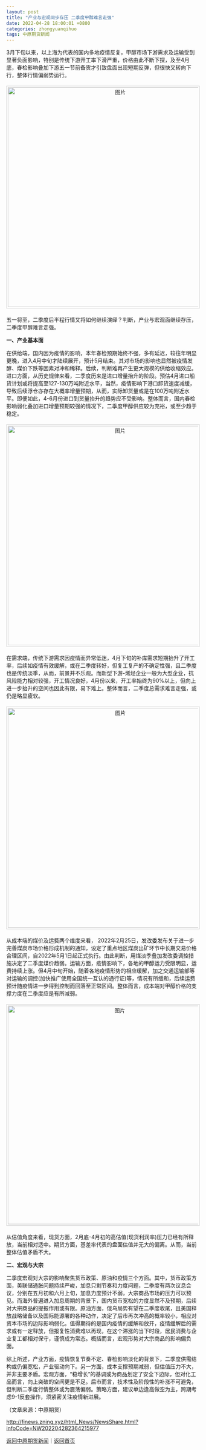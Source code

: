 ```yaml
---
layout: post
title: "产业与宏观同步存压 二季度甲醇难言走强"
date: 2022-04-28 18:00:01 +0800
categories: zhongyuanqihuo
tags: 中原期货新闻
---
```

<p>3月下旬以来，以上海为代表的国内多地疫情反复，甲醇市场下游需求及运输受到显著负面影响，特别是传统下游开工率下滑严重，价格由此不断下探，及至4月底，春检影响叠加下游五一节前备货才引致盘面出现短期反弹，但很快又转向下行，整体行情偏弱势运行。</p>
 <center><img src="https://dfscdn.dfcfw.com/download/D24847768091413772521_w592h377.jpg" alt="图片" width="580" style="border:#d1d1d1 1px solid;padding:3px;margin:5px 0;" /></center><p>五一将至，二季度后半程行情又将如何继续演绎？判断，产业与宏观面继续存压，二季度甲醇难言走强。</p>
 <p><strong>一、产业基本面</strong></p>
 <p>在供给端，国内因为疫情的影响，本年春检预期始终不强，多有延迟，较往年明显更晚，进入4月中旬才陆续展开，预计5月结束。其对市场的影响也显然被疫情发酵、煤价下跌等因素对冲和稀释。后续，判断难再产生更大规模的供给收缩效应。进口方面，从历史规律来看，二季度历来是进口增量抬升的阶段。预估4月进口船货计划或将提高至127-130万吨附近水平，当然，疫情影响下港口卸货速度减缓，导致后续浮仓亦存在大概率增量预期，从而，实际卸货量或是在100万吨附近水平。即便如此，4-6月份进口到货量抬升的趋势应不受影响。整体而言，国内春检影响弱化叠加进口增量预期较强的情况下，二季度甲醇供应较为充裕，或至少趋于稳定。</p>
 <center><img src="https://dfscdn.dfcfw.com/download/D24860041317659556095_w579h330.jpg" alt="图片" width="579" style="border:#d1d1d1 1px solid;padding:3px;margin:5px 0;" /></center><p>在需求端，传统下游需求因疫情而异常低迷，4月下旬的补库需求短期抬升了开工率，后续如疫情有效缓解，或在二季度转好，但复工复产的不确定性强，且二季度也是传统淡季，从而，前景并不乐观。而新型下游-烯烃企业一般为大型企业，抗风险能力相对较强，开工情况良好，4月份以来，开工率始终为90%以上，但向上进一步抬升的空间也因此有限，易下难上。整体而言，二季度总需求难言走强，或仍是略显疲软。</p>
 <center><img src="https://dfscdn.dfcfw.com/download/D25230526540125903320_w591h331.jpg" alt="图片" width="580" style="border:#d1d1d1 1px solid;padding:3px;margin:5px 0;" /></center><p>从成本端的煤价及运费两个维度来看， 2022年2月25日，发改委发布关于进一步完善煤炭市场价格形成机制的通知，设定了重点地区煤炭出矿环节中长期交易价格合理区间，自2022年5月1日起正式执行。由此判断，用煤淡季叠加发改委调控措施决定了二季度煤价趋弱。运输方面，疫情影响下，各地的甲醇运力受限明显，运费持续上涨。但4月中旬开始，随着各地疫情形势的相应缓解，加之交通运输部等对运输的调控(加快推广使用全国统一互认的通行证)等，情况有所缓和，后续运费预计随疫情进一步得到控制而回落至正常区间。整体而言，成本端对甲醇价格的支撑力度在二季度应是有所减弱。</p>
 <center><img src="https://dfscdn.dfcfw.com/download/D25329003555017274014_w577h704.jpg" alt="图片" width="577" style="border:#d1d1d1 1px solid;padding:3px;margin:5px 0;" /></center><p>从估值角度来看，现货方面，2月底-4月初的高估值(现货利润率)压力已经有所释放，当前相对适中。期货方面，基差率代表的盘面估值并无大的偏离。从而，当前整体估值矛盾不大。</p>
 <p><strong>二、宏观与大宗</strong></p>
 <p>二季度宏观对大宗的影响聚焦货币政策、原油和疫情三个方面。其中，货币政策方面，美联储通胀问题持续严峻，加息只剩节奏和力度问题，二季度有两次议息会议，分别在五月初和六月上旬，加息力度预计不弱，大宗商品市场的压力可以预见。而海外普遍进入加息周期的背景下，国内货币宽松的力度显然不及预期，后续对大宗商品的提振作用或有限。原油方面，俄乌局势有望在二季度收尾，且美国释放战略储备以及国际能源署的各种动作，决定了后市再次冲高的概率较小，相应对资本市场的边际影响弱化。值得期待的是国内疫情的缓解和放开，疫情缓解后的需求或有一定释放，但报复性消费难以再现，在这个滞涨的当下时段，居民消费与企业复工都相对保守，谨慎成为常态。概括而言，宏观形势对大宗商品的影响偏负面。</p>
 <p>综上所述，产业方面，疫情恢复节奏不定、春检影响淡化的背景下，二季度供需结构或仍偏宽松，产业驱动向下。另一方面，成本支撑预期减弱，但估值压力不大，并非主要矛盾。宏观方面，“稳增长”的基调或为商品划定了安全下边际，但对化工品而言，向上突破的空间更是不足。后市而言，技术性及阶段性的补涨不可避免，但判断二季度行情整体或为震荡偏弱。策略方面，建议单边逢高做空为主，跨期考虑9-1反套操作，须紧密关注疫情新进展。</p><p class="em_media">（文章来源：中原期货）</p>

<http://finews.zning.xyz/html_News/NewsShare.html?infoCode=NW202204282364215977>

[返回中原期货新闻](//finews.withounder.com/category/zhongyuanqihuo.html)｜[返回首页](//finews.withounder.com/)